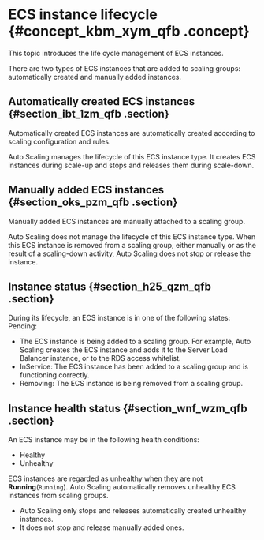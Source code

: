 # ECS instance lifecycle {#concept_kbm_xym_qfb .concept}

This topic introduces the life cycle management of ECS instances.

There are two types of ECS instances that are added to scaling groups: automatically created and manually added instances.

## Automatically created ECS instances {#section_ibt_1zm_qfb .section}

Automatically created ECS instances are automatically created according to scaling configuration and rules.

Auto Scaling manages the lifecycle of this ECS instance type. It creates ECS instances during scale-up and stops and releases them during scale-down.

## Manually added ECS instances {#section_oks_pzm_qfb .section}

Manually added ECS instances are manually attached to a scaling group.

Auto Scaling does not manage the lifecycle of this ECS instance type. When this ECS instance is removed from a scaling group, either manually or as the result of a scaling-down activity, Auto Scaling does not stop or release the instance.

## Instance status {#section_h25_qzm_qfb .section}

During its lifecycle, an ECS instance is in one of the following states: Pending:

-   The ECS instance is being added to a scaling group. For example, Auto Scaling creates the ECS instance and adds it to the Server Load Balancer instance, or to the RDS access whitelist.
-   InService: The ECS instance has been added to a scaling group and is functioning correctly.
-   Removing: The ECS instance is being removed from a scaling group.

## Instance health status {#section_wnf_wzm_qfb .section}

An ECS instance may be in the following health conditions:

-   Healthy
-   Unhealthy

ECS instances are regarded as unhealthy when they are not **Running**\(`Running`\). Auto Scaling automatically removes unhealthy ECS instances from scaling groups.

-   Auto Scaling only stops and releases automatically created unhealthy instances.
-   It does not stop and release manually added ones.

